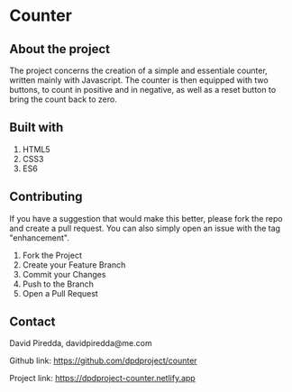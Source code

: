 # Counter

<h2>About the project</h2>
<p>The project concerns the creation of a simple and essentiale counter, written mainly with Javascript. The counter is then equipped with two buttons, to count in positive and in negative, as well as a reset button to bring the count back to zero.</p>

<h2>Built with</h2>
<ol>
  <li>HTML5</li>
  <li>CSS3</li>
  <li>ES6</li>
</ol>

<h2>Contributing</h2>
<p>If you have a suggestion that would make this better, please fork the repo and create a pull request. You can also simply open an issue with the tag "enhancement".</p>
<ol>
  <li>Fork the Project
  <li>Create your Feature Branch
  <li>Commit your Changes
  <li>Push to the Branch
  <li>Open a Pull Request
</ol>

<h2>Contact</h2>
<p>David Piredda, davidpiredda@me.com</p>

Github link: https://github.com/dpdproject/counter

Project link: https://dpdproject-counter.netlify.app
